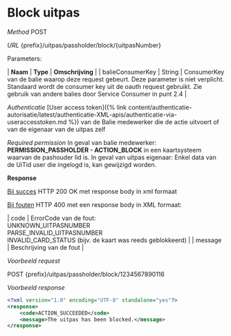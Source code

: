 ---
---

# Block uitpas

_Method_
POST

_URL_
{prefix}/uitpas/passholder/block/{uitpasNumber}

Parameters:

| **Naam** | **Type** | **Omschrijving** |
| balieConsumerKey | String | ConsumerKey van de balie waarop deze request gebeurt. Deze parameter is niet verplicht. Standaard wordt de consumer key uit de oauth request gebruikt. Zie gebruik van andere balies door Service Consumer in punt 2.4 |

_Authenticatie_
[User access token]({% link content/authenticatie-autorisatie/latest/authenticatie-XML-apis/authenticatie-via-useraccesstoken.md %}) van de Balie medewerker die de actie uitvoert of van de eigenaar van de uitpas zelf

_Required permission_
In geval van balie medewerker: **PERMISSION_PASSHOLDER - ACTION_BLOCK** in een kaartsysteem waarvan de pashouder lid is.
In geval van uitpas eigenaar: Enkel data van de UiTid user die ingelogd is, kan gewijzigd worden.

**Response**

<u>Bij succes</u>
HTTP 200 OK met response body in xml formaat

<u>Bij fouten</u>
HTTP 400 met een response body in XML formaat:

| code | ErrorCode van de fout:<br>UNKNOWN_UITPASNUMBER<br>PARSE_INVALID_UITPASNUMBER<br>INVALID_CARD_STATUS (bijv. de kaart was reeds geblokkeerd) |
| message | Beschrijving van de fout |

_Voorbeeld request_

POST {prefix}/uitpas/passholder/block/1234567890116

_Voorbeeld response_


~~~xml
<?xml version="1.0" encoding="UTF-8" standalone="yes"?>
<response>
	<code>ACTION_SUCCEEDED</code>
	<message>The uitpas has been blocked.</message>
</response>
~~~
